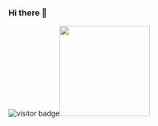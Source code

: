 ### Hi there 👋
![visitor badge](https://visitor-badge.glitch.me/badge?page_id=jwenjian.visitor-badge)<img height="180em" src="https://github-readme-stats.vercel.app/api?username=Hedi-Sayadi&show_icons=true&hide_border=true&&count_private=true&include_all_commits=true" />
<!--
**Hedi-Sayadi/Hedi-Sayadi** is a ✨ _special_ ✨ repository because its `README.md` (this file) appears on your GitHub profile.

Here are some ideas to get you started:

- 🔭 I’m currently working on ...
- 🌱 I’m currently learning ...
- 👯 I’m looking to collaborate on ...
- 🤔 I’m looking for help with ...
- 💬 Ask me about ...
- 📫 How to reach me: ...
- 😄 Pronouns: ...
- ⚡ Fun fact: ...
-->
